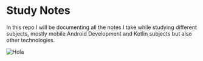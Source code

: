 Study Notes
============

In this repo I will be documenting all the notes I take while studying different subjects, mostly mobile Android Development and Kotlin subjects but also other technologies.

![Hola]()